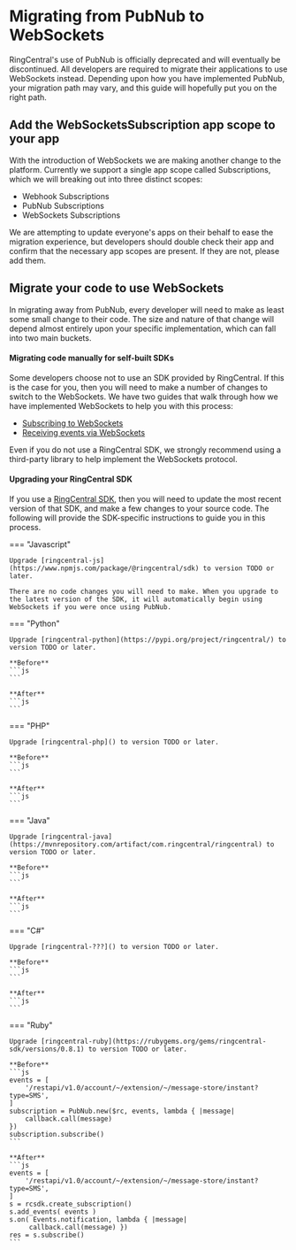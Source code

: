 # Migrating from PubNub to WebSockets

RingCentral's use of PubNub is officially deprecated and will eventually be discontinued. All developers are required to migrate their applications to use WebSockets instead. Depending upon how you have implemented PubNub, your migration path may vary, and this guide will hopefully put you on the right path. 

## Add the WebSocketsSubscription app scope to your app

With the introduction of WebSockets we are making another change to the platform. Currently we support a single app scope called Subscriptions, which we will breaking out into three distinct scopes:

* Webhook Subscriptions
* PubNub Subscriptions
* WebSockets Subscriptions

We are attempting to update everyone's apps on their behalf to ease the migration experience, but developers should double check their app and confirm that the necessary app scopes are present. If they are not, please add them. 

## Migrate your code to use WebSockets

In migrating away from PubNub, every developer will need to make as least some small change to their code. The size and nature of that change will depend almost entirely upon your specific implementation, which can fall into two main buckets.

#### Migrating code manually for self-built SDKs

Some developers choose not to use an SDK provided by RingCentral. If this is the case for you, then you will need to make a number of changes to switch to the WebSockets. We have two guides that walk through how we have implemented WebSockets to help you with this process:

* [Subscribing to WebSockets](../subscribing/)
* [Receiving events via WebSockets](../receiving/)

Even if you do not use a RingCentral SDK, we strongly recommend using a third-party library to help implement the WebSockets protocol.

#### Upgrading your RingCentral SDK

If you use a [RingCentral SDK](../../sdks/), then you will need to update the most recent version of that SDK, and make a few changes to your source code. The following will provide the SDK-specific instructions to guide you in this process. 

=== "Javascript"

    Upgrade [ringcentral-js](https://www.npmjs.com/package/@ringcentral/sdk) to version TODO or later.
	
    There are no code changes you will need to make. When you upgrade to the latest version of the SDK, it will automatically begin using WebSockets if you were once using PubNub. 
	
=== "Python"

    Upgrade [ringcentral-python](https://pypi.org/project/ringcentral/) to version TODO or later.
	
	**Before**
	```js
	```
	
	**After**
	```js
	```

=== "PHP"

    Upgrade [ringcentral-php]() to version TODO or later.
	
	**Before**
	```js
	```
	
	**After**
	```js
	```

=== "Java"

    Upgrade [ringcentral-java](https://mvnrepository.com/artifact/com.ringcentral/ringcentral) to version TODO or later.
	
	**Before**
	```js
	```
	
	**After**
	```js
	```

=== "C#"

    Upgrade [ringcentral-???]() to version TODO or later.
	
	**Before**
	```js
	```
	
	**After**
	```js
	```

=== "Ruby"

    Upgrade [ringcentral-ruby](https://rubygems.org/gems/ringcentral-sdk/versions/0.8.1) to version TODO or later.
	
	**Before**
	```js
    events = [
        '/restapi/v1.0/account/~/extension/~/message-store/instant?type=SMS',
    ]
    subscription = PubNub.new($rc, events, lambda { |message|
        callback.call(message)
    })
    subscription.subscribe()
	```
	
	**After**
	```js
    events = [
        '/restapi/v1.0/account/~/extension/~/message-store/instant?type=SMS',
    ]
    s = rcsdk.create_subscription()
    s.add_events( events )
    s.on( Events.notification, lambda { |message| 
	     callback.call(message) })
    res = s.subscribe()
	```
